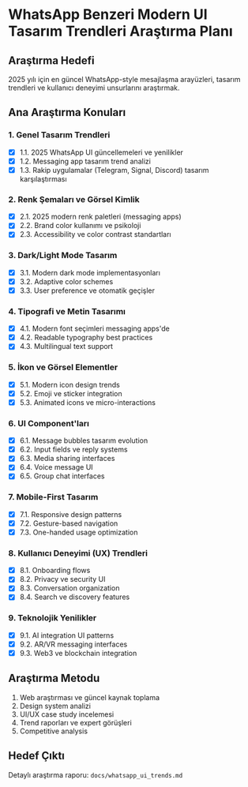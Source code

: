 # WhatsApp Benzeri Modern UI Tasarım Trendleri Araştırma Planı

## Araştırma Hedefi
2025 yılı için en güncel WhatsApp-style mesajlaşma arayüzleri, tasarım trendleri ve kullanıcı deneyimi unsurlarını araştırmak.

## Ana Araştırma Konuları

### 1. Genel Tasarım Trendleri
- [x] 1.1. 2025 WhatsApp UI güncellemeleri ve yenilikler
- [x] 1.2. Messaging app tasarım trend analizi
- [x] 1.3. Rakip uygulamalar (Telegram, Signal, Discord) tasarım karşılaştırması

### 2. Renk Şemaları ve Görsel Kimlik
- [x] 2.1. 2025 modern renk paletleri (messaging apps)
- [x] 2.2. Brand color kullanımı ve psikoloji
- [x] 2.3. Accessibility ve color contrast standartları

### 3. Dark/Light Mode Tasarım
- [x] 3.1. Modern dark mode implementasyonları
- [x] 3.2. Adaptive color schemes
- [x] 3.3. User preference ve otomatik geçişler

### 4. Tipografi ve Metin Tasarımı
- [x] 4.1. Modern font seçimleri messaging apps'de
- [x] 4.2. Readable typography best practices
- [x] 4.3. Multilingual text support

### 5. İkon ve Görsel Elementler
- [x] 5.1. Modern icon design trends
- [x] 5.2. Emoji ve sticker integration
- [x] 5.3. Animated icons ve micro-interactions

### 6. UI Component'ları
- [x] 6.1. Message bubbles tasarım evolution
- [x] 6.2. Input fields ve reply systems
- [x] 6.3. Media sharing interfaces
- [x] 6.4. Voice message UI
- [x] 6.5. Group chat interfaces

### 7. Mobile-First Tasarım
- [x] 7.1. Responsive design patterns
- [x] 7.2. Gesture-based navigation
- [x] 7.3. One-handed usage optimization

### 8. Kullanıcı Deneyimi (UX) Trendleri
- [x] 8.1. Onboarding flows
- [x] 8.2. Privacy ve security UI
- [x] 8.3. Conversation organization
- [x] 8.4. Search ve discovery features

### 9. Teknolojik Yenilikler
- [x] 9.1. AI integration UI patterns
- [x] 9.2. AR/VR messaging interfaces
- [x] 9.3. Web3 ve blockchain integration

## Araştırma Metodu
1. Web araştırması ve güncel kaynak toplama
2. Design system analizi
3. UI/UX case study incelemesi
4. Trend raporları ve expert görüşleri
5. Competitive analysis

## Hedef Çıktı
Detaylı araştırma raporu: `docs/whatsapp_ui_trends.md`